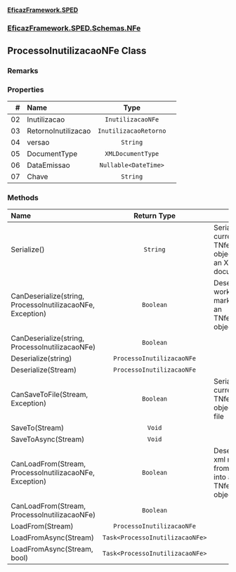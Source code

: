 #### [EficazFramework.SPED](EficazFrameworkSPED.md 'EficazFramework SPED')
### [EficazFramework.SPED.Schemas.NFe](EficazFramework.SPED.Schemas.NFe.md 'EficazFramework.SPED.Schemas.NFe')

## ProcessoInutilizacaoNFe Class

### Remarks
### Properties

| # | Name | Type | |
| ---: | :--- | :---: | :--- |
| 02 | Inutilizacao | `InutilizacaoNFe` |  |
| 03 | RetornoInutilizacao | `InutilizacaoRetorno` |  |
| 04 | versao | `String` |  |
| 05 | DocumentType | `XMLDocumentType` |  |
| 06 | DataEmissao | `Nullable<DateTime>` |  |
| 07 | Chave | `String` |  |
### Methods

| Name | Return Type | |
| :--- | :---: | :--- |
| Serialize() | `String` | Serializes current TNfeProc object into an XML document |
| CanDeserialize(string, ProcessoInutilizacaoNFe, Exception) | `Boolean` | Deserializes workflow markup into an TNfeProc object |
| CanDeserialize(string, ProcessoInutilizacaoNFe) | `Boolean` |  |
| Deserialize(string) | `ProcessoInutilizacaoNFe` |  |
| Deserialize(Stream) | `ProcessoInutilizacaoNFe` |  |
| CanSaveToFile(Stream, Exception) | `Boolean` | Serializes current TNfeProc object into file |
| SaveTo(Stream) | `Void` |  |
| SaveToAsync(Stream) | `Void` |  |
| CanLoadFrom(Stream, ProcessoInutilizacaoNFe, Exception) | `Boolean` | Deserializes xml markup from file into an TNfeProc object |
| CanLoadFrom(Stream, ProcessoInutilizacaoNFe) | `Boolean` |  |
| LoadFrom(Stream) | `ProcessoInutilizacaoNFe` |  |
| LoadFromAsync(Stream) | `Task<ProcessoInutilizacaoNFe>` |  |
| LoadFromAsync(Stream, bool) | `Task<ProcessoInutilizacaoNFe>` |  |
